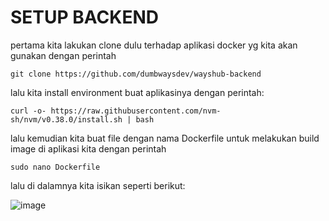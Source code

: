 # SETUP BACKEND 

pertama kita lakukan clone dulu terhadap aplikasi docker yg kita akan gunakan dengan perintah 

```
git clone https://github.com/dumbwaysdev/wayshub-backend
```

lalu kita install environment buat aplikasinya dengan perintah:

```
curl -o- https://raw.githubusercontent.com/nvm-sh/nvm/v0.38.0/install.sh | bash
```


lalu kemudian kita buat file dengan nama Dockerfile untuk melakukan build image di aplikasi kita dengan perintah 

```
sudo nano Dockerfile
```

lalu di dalamnya kita isikan seperti berikut: 


![image](https://user-images.githubusercontent.com/18206510/189692233-13b7ce80-f42b-403a-99cd-2842950af373.png)



